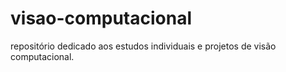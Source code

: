 # visao-computacional
repositório dedicado aos estudos individuais e projetos de visão computacional.
